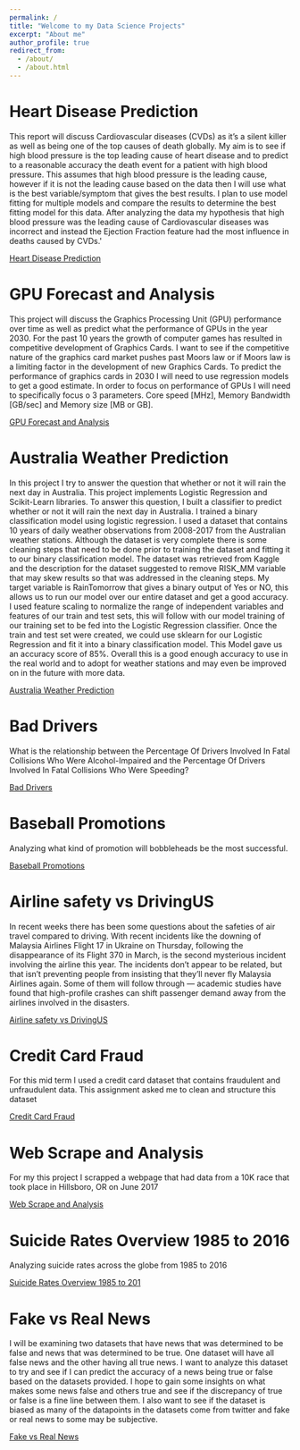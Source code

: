 ```yaml
---
permalink: /
title: "Welcome to my Data Science Projects"
excerpt: "About me"
author_profile: true
redirect_from: 
  - /about/
  - /about.html
---
```



Heart Disease Prediction
======
This report will discuss Cardiovascular diseases (CVDs) as it’s a silent killer as well as being one of the top causes of death globally. My aim is to see if high blood pressure is the top leading cause of heart disease and to predict to a reasonable accuracy the death event for a patient with high blood pressure. This assumes that high blood pressure is the leading cause, however if it is not the leading cause based on the data then I will use what is the best variable/symptom that gives the best results. I plan to use model fitting for multiple models and compare the results to determine the best fitting model for this data. After analyzing the data my hypothesis that high blood pressure was the leading cause of Cardiovascular diseases was incorrect and instead the Ejection Fraction feature had the most influence in deaths caused by CVDs.'

<a href="https://github.com/TylerYinAnderson/Heart-Failure-Predictions" target="_blank">Heart Disease Prediction</a>

GPU Forecast and Analysis
======
This project will discuss the Graphics Processing Unit (GPU) performance over time as well as predict what the performance of GPUs in the year 2030. For the past 10 years the growth of computer games has resulted in competitive development of Graphics Cards. I want to see if the competitive nature of the graphics card market pushes past Moors law or if Moors law is a limiting factor in the development of new Graphics Cards. To predict the performance of graphics cards in 2030 I will need to use regression models to get a good estimate. In order to focus on performance of GPUs I will need to specifically focus o 3 parameters. Core speed [MHz], Memory Bandwidth [GB/sec] and Memory size [MB or GB]. 

<a href="https://github.com/TylerYinAnderson/GPU-Forecast-and-Analysis" target="_blank">GPU Forecast and Analysis</a>

Australia Weather Prediction
======
In this project I try to answer the question that whether or not it will rain the next day in Australia. This project implements Logistic Regression and Scikit-Learn libraries. To answer this question, I built a classifier to predict whether or not it will rain the next day in Australia. I trained a binary classification model using logistic regression. I used a dataset that contains 10 years of daily weather observations from 2008-2017 from the Australian weather stations. Although the dataset is very complete there is some cleaning steps that need to be done prior to training the dataset and fitting it to our binary classification model. The dataset was retrieved from Kaggle and the description for the dataset suggested to remove RISK_MM variable that may skew results so that was addressed in the cleaning steps. My target variable is RainTomorrow that gives a binary output of Yes or NO, this allows us to run our model over our entire dataset and get a good accuracy. I used feature scaling to normalize the range of independent variables and features of our train and test sets, this will follow with our model training of our training set to be fed into the Logistic Regression classifier. Once the train and test set were created, we could use sklearn for our Logistic Regression and fit it into a binary classification model. This Model gave us an accuracy score of 85%. Overall this is a good enough accuracy to use in the real world and to adopt for weather stations and may even be improved on in the future with more data. 
 
<a href="https://github.com/TylerYinAnderson/Australia-Weather-Prediction" target="_blank">Australia Weather Prediction</a>

Bad Drivers
======
What is the relationship between the Percentage Of Drivers Involved In Fatal Collisions Who Were Alcohol-Impaired and the Percentage Of Drivers Involved In Fatal Collisions Who Were Speeding?

<a href="https://github.com/TylerYinAnderson/Bad-Drivers" target="_blank">Bad Drivers</a>

Baseball Promotions
======
Analyzing what kind of promotion will bobbleheads be the most successful.

<a href="https://github.com/TylerYinAnderson/Baseball-Promotions" target="_blank">Baseball Promotions</a>

Airline safety vs DrivingUS
======
In recent weeks there has been some questions about the safeties of air travel compared to driving. With recent incidents like the downing of Malaysia Airlines Flight 17 in Ukraine on Thursday, following the disappearance of its Flight 370 in March, is the second mysterious incident involving the airline this year. The incidents don’t appear to be related, but that isn’t preventing people from insisting that they’ll never fly Malaysia Airlines again. Some of them will follow through — academic studies have found that high-profile crashes can shift passenger demand away from the airlines involved in the disasters.

<a href="https://github.com/TylerYinAnderson/Airline-safety-vs-DrivingUS" target="_blank">Airline safety vs DrivingUS</a>

Credit Card Fraud
======
For this mid term I used a credit card dataset that contains fraudulent and unfraudulent data. This assignment asked me to clean and structure this dataset

<a href="https://github.com/TylerYinAnderson/Credit-Card-Fraud" target="_blank">Credit Card Fraud</a>

Web Scrape and Analysis
======
For my this project I scrapped a webpage that had data from a 10K race that took place in Hillsboro, OR on June 2017

<a href="https://github.com/TylerYinAnderson/Web-Scrape-and-Analysis" target="_blank">Web Scrape and Analysis</a>

Suicide Rates Overview 1985 to 2016
======
Analyzing suicide rates across the globe from 1985 to 2016

<a href="https://github.com/TylerYinAnderson/suicide-rates-overview-1985-to-2016" target="_blank">Suicide Rates Overview 1985 to 201</a>

Fake vs Real News
======
I will be examining two datasets that have news that was determined to be false and news that was determined to be true. One dataset will have all false news and the other having all true news. I want to analyze this dataset to try and see if I can predict the accuracy of a news being true or false based on the datasets provided. I hope to gain some insights on what makes some news false and others true and see if the discrepancy of true or false is a fine line between them. I also want to see if the dataset is biased as many of the datapoints in the datasets come from twitter and fake or real news to some may be subjective. 

<a href="https://github.com/TylerYinAnderson/Real-or-Fake-News" target="_blank">Fake vs Real News</a>
